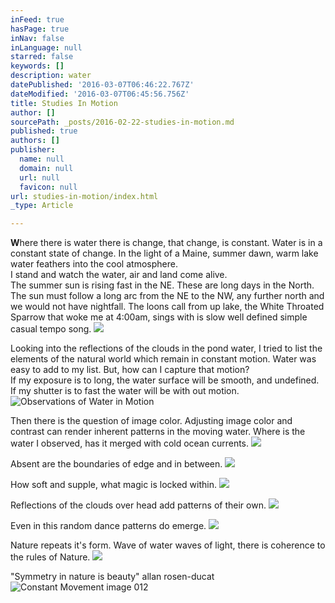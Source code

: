 ```yaml
---
inFeed: true
hasPage: true
inNav: false
inLanguage: null
starred: false
keywords: []
description: water
datePublished: '2016-03-07T06:46:22.767Z'
dateModified: '2016-03-07T06:45:56.756Z'
title: Studies In Motion
author: []
sourcePath: _posts/2016-02-22-studies-in-motion.md
published: true
authors: []
publisher:
  name: null
  domain: null
  url: null
  favicon: null
url: studies-in-motion/index.html
_type: Article

---
```

**W**here there is water there is change, that change, is constant.  Water is in a constant state of change.  In the light of a Maine, summer dawn, warm lake water feathers into the cool atmosphere.   
I stand and watch the water, air and land come alive.    
The summer sun is rising fast in the NE.  These are long days in the North.  The sun must follow a long arc from the NE to the NW, any further north and we would not have nightfall.  The loons call from up lake, the White Throated Sparrow that woke me at 4:00am, sings with is slow well defined simple casual tempo song.
![](https://the-grid-user-content.s3-us-west-2.amazonaws.com/1ddb0929-df22-436d-8c2e-a857eaeb1ea4.jpg)

Looking into the reflections of the clouds in the pond water, I tried to list the elements of the natural world which remain in constant motion.  Water was easy to add to my list.  But, how can I capture that motion?  
If  my exposure is to long, the water surface will be smooth, and undefined.  If my shutter is to fast the water will be with out motion.
![Observations of Water in Motion](https://s3-us-west-2.amazonaws.com/the-grid-img/p/82eb9d2036de61d85f4a41b06b9bf4a2d76cc30a.jpg)

Then there is the question of image color.  Adjusting image color and contrast can render inherent patterns in the moving water.  Where is the water I observed, has it merged with cold ocean currents. ![](https://the-grid-user-content.s3-us-west-2.amazonaws.com/6e953a12-f6cf-4976-b697-bd44efcb3d85.jpg)

Absent are the boundaries of edge and in between.
![](https://the-grid-user-content.s3-us-west-2.amazonaws.com/c601fc1d-5418-4871-b463-3f67b35c8f8f.jpg)

How soft and supple, what magic is locked within.
![](https://the-grid-user-content.s3-us-west-2.amazonaws.com/60333e85-9a87-43f3-80dc-e034cb496a03.jpg)

Reflections of the clouds over head add patterns of their own.
![](https://the-grid-user-content.s3-us-west-2.amazonaws.com/bcaf0294-1747-4c48-b3f2-ab19210137fa.jpg)

Even in this random dance patterns do emerge. ![](https://the-grid-user-content.s3-us-west-2.amazonaws.com/3b39da13-c15a-493e-88e4-72e1f46177e6.jpg)

Nature repeats it's form.  Wave of water waves of light, there is coherence to the rules of  Nature.
![](https://the-grid-user-content.s3-us-west-2.amazonaws.com/e914d183-5e15-4c54-9908-0a3eeb04a32f.jpg)

"Symmetry in nature is beauty"  allan rosen-ducat
![Constant Movement image 012](https://the-grid-user-content.s3-us-west-2.amazonaws.com/6abee2bb-f476-4b91-b4dc-3ab48a5313c9.jpg)